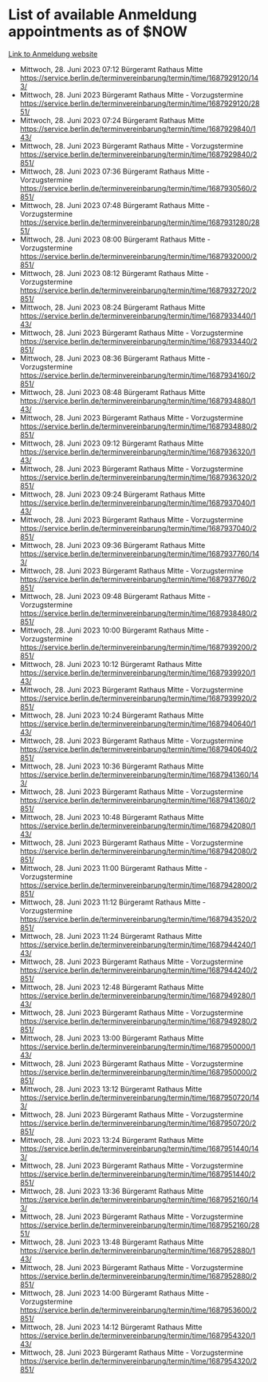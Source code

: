 # List of available Anmeldung appointments as of $NOW
[Link to Anmeldung website](https://service.berlin.de/terminvereinbarung/termin/tag.php?termin=1&anliegen[]=120686&dienstleisterlist=122210,122217,327316,122219,327312,122227,327314,122231,327346,122243,327348,122254,122252,329742,122260,329745,122262,329748,122271,327278,122273,327274,122277,327276,330436,122280,327294,122282,327290,122284,327292,122291,327270,122285,327266,122286,327264,122296,327268,150230,329760,122297,327286,122294,327284,122312,329763,122314,329775,122304,327330,122311,327334,122309,327332,317869,122281,327352,122279,329772,122283,122276,327324,122274,327326,122267,329766,122246,327318,122251,327320,122257,327322,122208,327298,122226,327300&herkunft=http%3A%2F%2Fservice.berlin.de%2Fdienstleistung%2F120686%2F)
- Mittwoch, 28. Juni 2023 07:12 Bürgeramt Rathaus Mitte https://service.berlin.de/terminvereinbarung/termin/time/1687929120/143/
- Mittwoch, 28. Juni 2023  Bürgeramt Rathaus Mitte - Vorzugstermine https://service.berlin.de/terminvereinbarung/termin/time/1687929120/2851/
- Mittwoch, 28. Juni 2023 07:24 Bürgeramt Rathaus Mitte https://service.berlin.de/terminvereinbarung/termin/time/1687929840/143/
- Mittwoch, 28. Juni 2023  Bürgeramt Rathaus Mitte - Vorzugstermine https://service.berlin.de/terminvereinbarung/termin/time/1687929840/2851/
- Mittwoch, 28. Juni 2023 07:36 Bürgeramt Rathaus Mitte - Vorzugstermine https://service.berlin.de/terminvereinbarung/termin/time/1687930560/2851/
- Mittwoch, 28. Juni 2023 07:48 Bürgeramt Rathaus Mitte - Vorzugstermine https://service.berlin.de/terminvereinbarung/termin/time/1687931280/2851/
- Mittwoch, 28. Juni 2023 08:00 Bürgeramt Rathaus Mitte - Vorzugstermine https://service.berlin.de/terminvereinbarung/termin/time/1687932000/2851/
- Mittwoch, 28. Juni 2023 08:12 Bürgeramt Rathaus Mitte - Vorzugstermine https://service.berlin.de/terminvereinbarung/termin/time/1687932720/2851/
- Mittwoch, 28. Juni 2023 08:24 Bürgeramt Rathaus Mitte https://service.berlin.de/terminvereinbarung/termin/time/1687933440/143/
- Mittwoch, 28. Juni 2023  Bürgeramt Rathaus Mitte - Vorzugstermine https://service.berlin.de/terminvereinbarung/termin/time/1687933440/2851/
- Mittwoch, 28. Juni 2023 08:36 Bürgeramt Rathaus Mitte - Vorzugstermine https://service.berlin.de/terminvereinbarung/termin/time/1687934160/2851/
- Mittwoch, 28. Juni 2023 08:48 Bürgeramt Rathaus Mitte https://service.berlin.de/terminvereinbarung/termin/time/1687934880/143/
- Mittwoch, 28. Juni 2023  Bürgeramt Rathaus Mitte - Vorzugstermine https://service.berlin.de/terminvereinbarung/termin/time/1687934880/2851/
- Mittwoch, 28. Juni 2023 09:12 Bürgeramt Rathaus Mitte https://service.berlin.de/terminvereinbarung/termin/time/1687936320/143/
- Mittwoch, 28. Juni 2023  Bürgeramt Rathaus Mitte - Vorzugstermine https://service.berlin.de/terminvereinbarung/termin/time/1687936320/2851/
- Mittwoch, 28. Juni 2023 09:24 Bürgeramt Rathaus Mitte https://service.berlin.de/terminvereinbarung/termin/time/1687937040/143/
- Mittwoch, 28. Juni 2023  Bürgeramt Rathaus Mitte - Vorzugstermine https://service.berlin.de/terminvereinbarung/termin/time/1687937040/2851/
- Mittwoch, 28. Juni 2023 09:36 Bürgeramt Rathaus Mitte https://service.berlin.de/terminvereinbarung/termin/time/1687937760/143/
- Mittwoch, 28. Juni 2023  Bürgeramt Rathaus Mitte - Vorzugstermine https://service.berlin.de/terminvereinbarung/termin/time/1687937760/2851/
- Mittwoch, 28. Juni 2023 09:48 Bürgeramt Rathaus Mitte - Vorzugstermine https://service.berlin.de/terminvereinbarung/termin/time/1687938480/2851/
- Mittwoch, 28. Juni 2023 10:00 Bürgeramt Rathaus Mitte - Vorzugstermine https://service.berlin.de/terminvereinbarung/termin/time/1687939200/2851/
- Mittwoch, 28. Juni 2023 10:12 Bürgeramt Rathaus Mitte https://service.berlin.de/terminvereinbarung/termin/time/1687939920/143/
- Mittwoch, 28. Juni 2023  Bürgeramt Rathaus Mitte - Vorzugstermine https://service.berlin.de/terminvereinbarung/termin/time/1687939920/2851/
- Mittwoch, 28. Juni 2023 10:24 Bürgeramt Rathaus Mitte https://service.berlin.de/terminvereinbarung/termin/time/1687940640/143/
- Mittwoch, 28. Juni 2023  Bürgeramt Rathaus Mitte - Vorzugstermine https://service.berlin.de/terminvereinbarung/termin/time/1687940640/2851/
- Mittwoch, 28. Juni 2023 10:36 Bürgeramt Rathaus Mitte https://service.berlin.de/terminvereinbarung/termin/time/1687941360/143/
- Mittwoch, 28. Juni 2023  Bürgeramt Rathaus Mitte - Vorzugstermine https://service.berlin.de/terminvereinbarung/termin/time/1687941360/2851/
- Mittwoch, 28. Juni 2023 10:48 Bürgeramt Rathaus Mitte https://service.berlin.de/terminvereinbarung/termin/time/1687942080/143/
- Mittwoch, 28. Juni 2023  Bürgeramt Rathaus Mitte - Vorzugstermine https://service.berlin.de/terminvereinbarung/termin/time/1687942080/2851/
- Mittwoch, 28. Juni 2023 11:00 Bürgeramt Rathaus Mitte - Vorzugstermine https://service.berlin.de/terminvereinbarung/termin/time/1687942800/2851/
- Mittwoch, 28. Juni 2023 11:12 Bürgeramt Rathaus Mitte - Vorzugstermine https://service.berlin.de/terminvereinbarung/termin/time/1687943520/2851/
- Mittwoch, 28. Juni 2023 11:24 Bürgeramt Rathaus Mitte https://service.berlin.de/terminvereinbarung/termin/time/1687944240/143/
- Mittwoch, 28. Juni 2023  Bürgeramt Rathaus Mitte - Vorzugstermine https://service.berlin.de/terminvereinbarung/termin/time/1687944240/2851/
- Mittwoch, 28. Juni 2023 12:48 Bürgeramt Rathaus Mitte https://service.berlin.de/terminvereinbarung/termin/time/1687949280/143/
- Mittwoch, 28. Juni 2023  Bürgeramt Rathaus Mitte - Vorzugstermine https://service.berlin.de/terminvereinbarung/termin/time/1687949280/2851/
- Mittwoch, 28. Juni 2023 13:00 Bürgeramt Rathaus Mitte https://service.berlin.de/terminvereinbarung/termin/time/1687950000/143/
- Mittwoch, 28. Juni 2023  Bürgeramt Rathaus Mitte - Vorzugstermine https://service.berlin.de/terminvereinbarung/termin/time/1687950000/2851/
- Mittwoch, 28. Juni 2023 13:12 Bürgeramt Rathaus Mitte https://service.berlin.de/terminvereinbarung/termin/time/1687950720/143/
- Mittwoch, 28. Juni 2023  Bürgeramt Rathaus Mitte - Vorzugstermine https://service.berlin.de/terminvereinbarung/termin/time/1687950720/2851/
- Mittwoch, 28. Juni 2023 13:24 Bürgeramt Rathaus Mitte https://service.berlin.de/terminvereinbarung/termin/time/1687951440/143/
- Mittwoch, 28. Juni 2023  Bürgeramt Rathaus Mitte - Vorzugstermine https://service.berlin.de/terminvereinbarung/termin/time/1687951440/2851/
- Mittwoch, 28. Juni 2023 13:36 Bürgeramt Rathaus Mitte https://service.berlin.de/terminvereinbarung/termin/time/1687952160/143/
- Mittwoch, 28. Juni 2023  Bürgeramt Rathaus Mitte - Vorzugstermine https://service.berlin.de/terminvereinbarung/termin/time/1687952160/2851/
- Mittwoch, 28. Juni 2023 13:48 Bürgeramt Rathaus Mitte https://service.berlin.de/terminvereinbarung/termin/time/1687952880/143/
- Mittwoch, 28. Juni 2023  Bürgeramt Rathaus Mitte - Vorzugstermine https://service.berlin.de/terminvereinbarung/termin/time/1687952880/2851/
- Mittwoch, 28. Juni 2023 14:00 Bürgeramt Rathaus Mitte - Vorzugstermine https://service.berlin.de/terminvereinbarung/termin/time/1687953600/2851/
- Mittwoch, 28. Juni 2023 14:12 Bürgeramt Rathaus Mitte https://service.berlin.de/terminvereinbarung/termin/time/1687954320/143/
- Mittwoch, 28. Juni 2023  Bürgeramt Rathaus Mitte - Vorzugstermine https://service.berlin.de/terminvereinbarung/termin/time/1687954320/2851/
